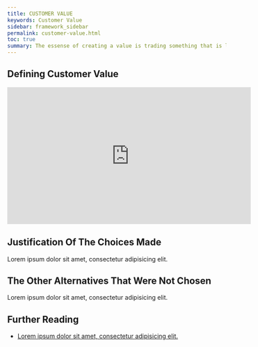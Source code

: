 ```yaml
---
title: CUSTOMER VALUE
keywords: Customer Value
sidebar: framework_sidebar
permalink: customer-value.html
toc: true
summary: The essense of creating a value is trading something that is low cost to you for something that is of high value to your cotumer
---
```


## Defining Customer Value
<iframe width="560" height="315" src="https://www.youtube.com/embed/9I2baWR-rqg" frameborder="0" allowfullscreen></iframe>

## Justification Of The Choices Made
Lorem ipsum dolor sit amet, consectetur adipisicing elit.

## The Other Alternatives That Were Not Chosen
Lorem ipsum dolor sit amet, consectetur adipisicing elit.

## Further Reading
* [Lorem ipsum dolor sit amet, consectetur adipisicing elit.]()
